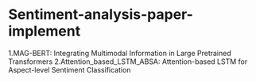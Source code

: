 # Sentiment-analysis-paper-implement

1.MAG-BERT: Integrating Multimodal Information in Large Pretrained Transformers
2.Attention_based_LSTM_ABSA: Attention-based LSTM for Aspect-level Sentiment Classification
